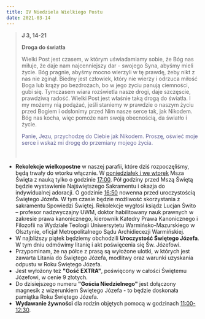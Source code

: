 ```yaml
---
title: IV Niedziela Wielkiego Postu
date: 2021-03-14
---
```


> **J 3, 14-21**
>
> **Droga do światła**
>
> Wielki Post jest czasem, w którym uświadamiamy sobie, że Bóg nas miłuje, że daje nam najcenniejszy dar - swojego Syna, abyśmy mieli życie. Bóg pragnie, abyśmy mocno wierzyli w tę prawdę, żeby nikt z nas nie zginął. Biedny jest człowiek, który nie wierzy i odrzuca miłość Boga lub krąży po bezdrożach, bo w jego życiu panują ciemności, gubi się. Tymczasem wiara rozświetla nasze drogi, daje szczęscie, prawdziwą radość. Wielki Post jest właśnie taką drogą do światła. I my możemy nią podążać, jeśli staniemy w prawdzie o naszym życiu przed Bogiem i odsłonimy przed Nim nasze serce tak, jak Nikodem. Bóg nas kocha, więc pomoże nam swoją obecnością, da światło i życie.
>
> <span style="color: #666699;">Panie, Jezu, przychodzę do Ciebie jak Nikodem. Proszę, oświeć moje serce i wskaż mi drogę do przemiany mojego życia. </span>
>
> &nbsp;

- **Rekolekcje wielkopostne** w naszej parafii, które dziś rozpoczęliśmy, będą trwały do wtorku włącznie. W <u>poniedziałek i we wtorek</u> Msza Święta z nauką tylko o godzinie <u>17:00</u>. Pół godziny przed Mszą Świętą będzie wystawienie Najświętszego Sakramentu i okazja do indywidualnej adoracji. O godzinie <u>16:50</u> nowenna przed uroczystością Świętego Józefa. W tym czasie będzie możliwość skorzystania z sakramentu Spowiedzi Świętej. Rekolekcje wygłosi ksiądz Lucjan Świto – profesor nadzwyczajny UWM, doktor habilitowany nauk prawnych w zakresie prawa kanonicznego, kierownik Katedry Prawa Kanonicznego i Filozofii na Wydziale Teologii Uniwersytetu Warmińsko-Mazurskiego w Olsztynie, oficjał Metropolitalnego Sądu Archidiecezji Warmińskiej.
- W najbliższy piątek będziemy obchodzili **Uroczystość Świętego Józefa**. W tym dniu odmówimy litanię i akt poświęcenia się Św. Józefowi.
- Przypominam, że na półce z prasą są wyłożone ulotki, w których jest zawarta Litania do Świętego Józefa, modlitwy oraz warunki uzyskania odpustu w Roku Świętego Józefa.
- Jest wyłożony też **"Gość EXTRA"**, poświęcony w całości Świętemu Józefowi, w cenie 9 złotych.
- Do dzisiejszego numeru **"Gościa Niedzielnego"** jest dołączony magnesik z wizerunkiem Świętego Józefa - to będzie doskonała pamiątka Roku Świętego Józefa.
- **Wydawanie żywności** dla rodzin objętych pomocą w godzinach <u>11:00-12:30</u>.
